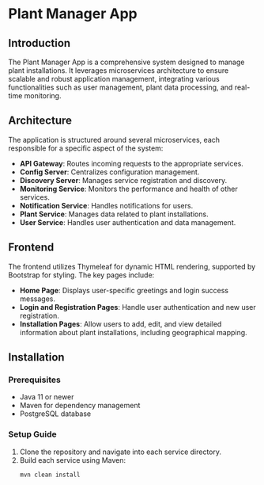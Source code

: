 # Plant Manager App

## Introduction
The Plant Manager App is a comprehensive system designed to manage plant installations. It leverages microservices architecture to ensure scalable and robust application management, integrating various functionalities such as user management, plant data processing, and real-time monitoring.

## Architecture
The application is structured around several microservices, each responsible for a specific aspect of the system:
- **API Gateway**: Routes incoming requests to the appropriate services.
- **Config Server**: Centralizes configuration management.
- **Discovery Server**: Manages service registration and discovery.
- **Monitoring Service**: Monitors the performance and health of other services.
- **Notification Service**: Handles notifications for users.
- **Plant Service**: Manages data related to plant installations.
- **User Service**: Handles user authentication and data management.

## Frontend
The frontend utilizes Thymeleaf for dynamic HTML rendering, supported by Bootstrap for styling. The key pages include:
- **Home Page**: Displays user-specific greetings and login success messages.
- **Login and Registration Pages**: Handle user authentication and new user registration.
- **Installation Pages**: Allow users to add, edit, and view detailed information about plant installations, including geographical mapping.

## Installation
### Prerequisites
- Java 11 or newer
- Maven for dependency management
- PostgreSQL database

### Setup Guide
1. Clone the repository and navigate into each service directory.
2. Build each service using Maven:
   ```bash
   mvn clean install
